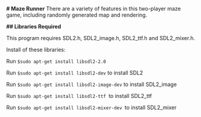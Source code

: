 **# Maze Runner**
There are a variety of features in this two-player maze game, including randomly generated map and rendering.


**## Libraries Required**

This program requires SDL2.h, SDL2_image.h, SDL2_ttf.h and SDL2_mixer.h.

Install of these libraries:

 Run `$sudo apt-get install libsdl2-2.0 `
  
 Run `$sudo apt-get install libsdl2-dev` to install SDL2
 
Run `$sudo apt-get install libsdl2-image-dev` to install SDL2_image

Run `$sudo apt-get install libsdl2-ttf `to install SDL2_ttf

Run `$sudo apt-get install libsdl2-mixer-dev `to install SDL2_mixer
   
   
    
